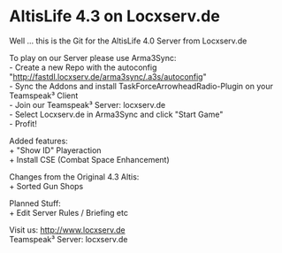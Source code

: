 # AltisLife 4.3 on Locxserv.de  

Well ... this is the Git for the AltisLife 4.0 Server from Locxserv.de  

To play on our Server please use Arma3Sync:   
	- Create a new Repo with the autoconfig "http://fastdl.locxserv.de/arma3sync/.a3s/autoconfig"  
	- Sync the Addons and install TaskForceArrowheadRadio-Plugin on your Teamspeak³ Client  
	- Join our Teamspeak³ Server: locxserv.de  
	- Select Locxserv.de in Arma3Sync and click "Start Game"  
	- Profit!   

Added features:   
	+ "Show ID" Playeraction  
	+ Install CSE (Combat Space Enhancement)  
	
Changes from the Original 4.3 Altis:  
	+ Sorted Gun Shops  

  
  
Planned Stuff:  
	+ Edit Server Rules / Briefing etc  

	 
   
Visit us:           http://www.locxserv.de  
Teamspeak³ Server:  locxserv.de     

